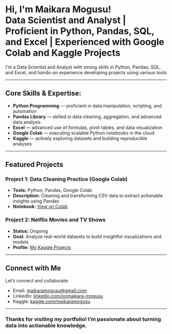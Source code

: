 <h1>Hi, I'm Maikara Mogusu!<br/>
Data Scientist and Analyst | Proficient in Python, Pandas, SQL, and Excel | Experienced with Google Colab and Kaggle Projects</h1>

<p>I'm a Data Scientist and Analyst with strong skills in Python, Pandas, SQL, and Excel, and hands-on experience developing projects using various tools</p>

---

<h2>Core Skills & Expertise:</h2>

<ul>
  <li><b>Python Programming</b> — proficient in data manipulation, scripting, and automation</li>
  <li><b>Pandas Library</b> — skilled in data cleaning, aggregation, and advanced data analysis</li>
  <li><b>Excel</b> — advanced use of formulas, pivot tables, and data visualization</li>
  <li><b>Google Colab</b> — executing scalable Python notebooks in the cloud</li>
  <li><b>Kaggle</b> — actively exploring datasets and building reproducible analyses</li>
</ul>

---

<h2> Featured Projects</h2>

<h3> Project 1: Data Cleaning Practice (Google Colab)</h3>
<ul>
  <li><b>Tools:</b> Python, Pandas, Google Colab</li>
  <li><b>Description:</b> Cleaning and transforming CSV data to extract actionable insights using Pandas</li>
  <li><b>Notebook:</b> <a href="https://colab.research.google.com/drive/1XU4EJYGJ0vQ8Lk68xbuidBmwBdhKtpvX" target="_blank">View on Colab</a></li>
</ul>

<h3> Project 2: Netflix Movies and TV Shows</h3>
<ul>
  <li><b>Status:</b> Ongoing</li>
  <li><b>Goal:</b> Analyze real-world datasets to build insightful visualizations and models</li>
  <li><b>Profile:</b> <a href="https://www.kaggle.com/yourusername" target="_blank">My Kaggle Projects</a></li>
</ul>

---

<h2> Connect with Me</h2>

<p>Let’s connect and collaborate:</p>

-  Email: maikaramogusu@gmail.com 
-  LinkedIn: <a href="https://www.linkedin.com/in/maikara-mogusu" target="_blank">linkedin.com/in/maikara-mogusu</a>  
-  Kaggle: <a href="https://www.kaggle.com/yourusername" target="_blank">kaggle.com/maikaramogusu</a>  

---

<h3>Thanks for visiting my portfolio! I’m passionate about turning data into actionable knowledge.</h3>
